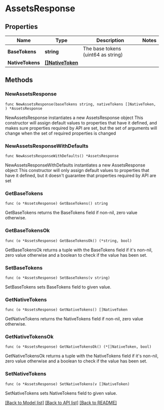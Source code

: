 # AssetsResponse

## Properties

Name | Type | Description | Notes
------------ | ------------- | ------------- | -------------
**BaseTokens** | **string** | The base tokens (uint64 as string) | 
**NativeTokens** | [**[]NativeToken**](NativeToken.md) |  | 

## Methods

### NewAssetsResponse

`func NewAssetsResponse(baseTokens string, nativeTokens []NativeToken, ) *AssetsResponse`

NewAssetsResponse instantiates a new AssetsResponse object
This constructor will assign default values to properties that have it defined,
and makes sure properties required by API are set, but the set of arguments
will change when the set of required properties is changed

### NewAssetsResponseWithDefaults

`func NewAssetsResponseWithDefaults() *AssetsResponse`

NewAssetsResponseWithDefaults instantiates a new AssetsResponse object
This constructor will only assign default values to properties that have it defined,
but it doesn't guarantee that properties required by API are set

### GetBaseTokens

`func (o *AssetsResponse) GetBaseTokens() string`

GetBaseTokens returns the BaseTokens field if non-nil, zero value otherwise.

### GetBaseTokensOk

`func (o *AssetsResponse) GetBaseTokensOk() (*string, bool)`

GetBaseTokensOk returns a tuple with the BaseTokens field if it's non-nil, zero value otherwise
and a boolean to check if the value has been set.

### SetBaseTokens

`func (o *AssetsResponse) SetBaseTokens(v string)`

SetBaseTokens sets BaseTokens field to given value.


### GetNativeTokens

`func (o *AssetsResponse) GetNativeTokens() []NativeToken`

GetNativeTokens returns the NativeTokens field if non-nil, zero value otherwise.

### GetNativeTokensOk

`func (o *AssetsResponse) GetNativeTokensOk() (*[]NativeToken, bool)`

GetNativeTokensOk returns a tuple with the NativeTokens field if it's non-nil, zero value otherwise
and a boolean to check if the value has been set.

### SetNativeTokens

`func (o *AssetsResponse) SetNativeTokens(v []NativeToken)`

SetNativeTokens sets NativeTokens field to given value.



[[Back to Model list]](../README.md#documentation-for-models) [[Back to API list]](../README.md#documentation-for-api-endpoints) [[Back to README]](../README.md)


